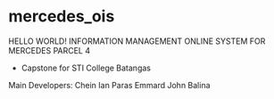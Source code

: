 # mercedes_ois
HELLO WORLD!
INFORMATION MANAGEMENT ONLINE SYSTEM FOR MERCEDES PARCEL 4
- Capstone for STI College Batangas

Main Developers:
Chein Ian Paras
Emmard John Balina
